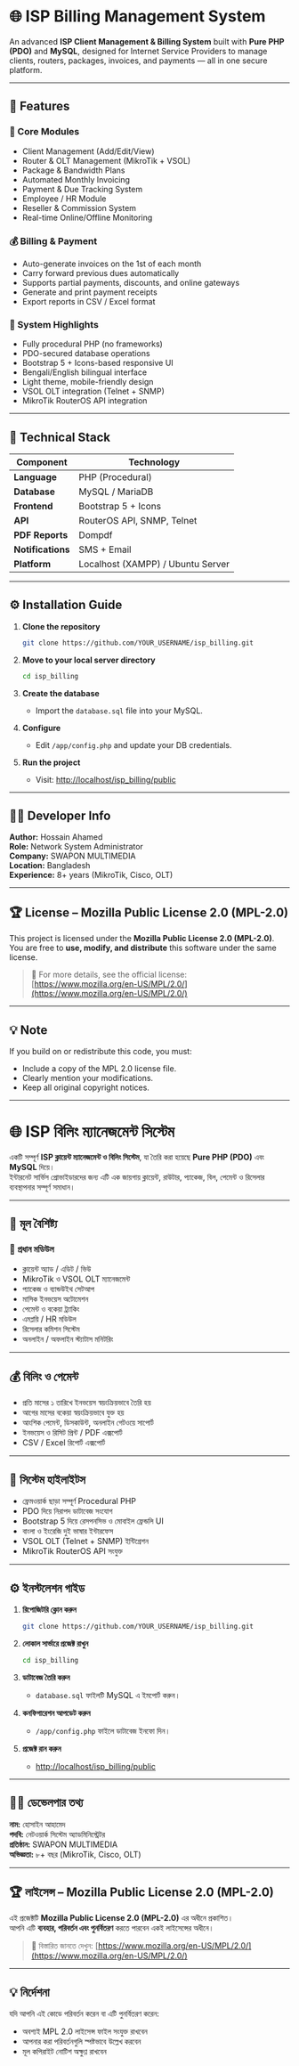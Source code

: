 # 🌐 ISP Billing Management System

An advanced **ISP Client Management & Billing System** built with **Pure PHP (PDO)** and **MySQL**, designed for Internet Service Providers to manage clients, routers, packages, invoices, and payments — all in one secure platform.

---

## 🚀 Features

### 🔑 Core Modules
- Client Management (Add/Edit/View)
- Router & OLT Management (MikroTik + VSOL)
- Package & Bandwidth Plans
- Automated Monthly Invoicing
- Payment & Due Tracking System
- Employee / HR Module
- Reseller & Commission System
- Real-time Online/Offline Monitoring

### 💰 Billing & Payment
- Auto-generate invoices on the 1st of each month  
- Carry forward previous dues automatically  
- Supports partial payments, discounts, and online gateways  
- Generate and print payment receipts  
- Export reports in CSV / Excel format  

### 🧠 System Highlights
- Fully procedural PHP (no frameworks)
- PDO-secured database operations  
- Bootstrap 5 + Icons-based responsive UI  
- Bengali/English bilingual interface  
- Light theme, mobile-friendly design  
- VSOL OLT integration (Telnet + SNMP)
- MikroTik RouterOS API integration  

---

## 🧩 Technical Stack

| Component | Technology |
|------------|-------------|
| **Language** | PHP (Procedural) |
| **Database** | MySQL / MariaDB |
| **Frontend** | Bootstrap 5 + Icons |
| **API** | RouterOS API, SNMP, Telnet |
| **PDF Reports** | Dompdf |
| **Notifications** | SMS + Email |
| **Platform** | Localhost (XAMPP) / Ubuntu Server |

---

## ⚙️ Installation Guide

1. **Clone the repository**
   ```bash
   git clone https://github.com/YOUR_USERNAME/isp_billing.git
   ```

2. **Move to your local server directory**
   ```bash
   cd isp_billing
   ```

3. **Create the database**
   - Import the `database.sql` file into your MySQL.

4. **Configure**
   - Edit `/app/config.php` and update your DB credentials.

5. **Run the project**
   - Visit: [http://localhost/isp_billing/public](http://localhost/isp_billing/public)

---

## 👨‍💼 Developer Info

**Author:** Hossain Ahamed  
**Role:** Network System Administrator  
**Company:** SWAPON MULTIMEDIA  
**Location:** Bangladesh  
**Experience:** 8+ years (MikroTik, Cisco, OLT)  

---

## 🏆 License – Mozilla Public License 2.0 (MPL-2.0)

This project is licensed under the **Mozilla Public License 2.0 (MPL-2.0)**.  
You are free to **use, modify, and distribute** this software under the same license.

> 📜 For more details, see the official license: [https://www.mozilla.org/en-US/MPL/2.0/](https://www.mozilla.org/en-US/MPL/2.0/)

---

## 💡 Note
If you build on or redistribute this code, you must:
- Include a copy of the MPL 2.0 license file.  
- Clearly mention your modifications.  
- Keep all original copyright notices.
---------------------------------------------------------------------------------------------------------------------------------------------------------
# 🌐 ISP বিলিং ম্যানেজমেন্ট সিস্টেম

একটি সম্পূর্ণ **ISP ক্লায়েন্ট ম্যানেজমেন্ট ও বিলিং সিস্টেম**, যা তৈরি করা হয়েছে **Pure PHP (PDO)** এবং **MySQL** দিয়ে।  
ইন্টারনেট সার্ভিস প্রোভাইডারদের জন্য এটি এক জায়গায় ক্লায়েন্ট, রাউটার, প্যাকেজ, বিল, পেমেন্ট ও রিসেলার ব্যবস্থাপনার সম্পূর্ণ সমাধান।

---

## 🚀 মূল বৈশিষ্ট্য

### 🔑 প্রধান মডিউল
- ক্লায়েন্ট অ্যাড / এডিট / ভিউ  
- MikroTik ও VSOL OLT ম্যানেজমেন্ট  
- প্যাকেজ ও ব্যান্ডউইথ সেটআপ  
- মাসিক ইনভয়েস অটোমেশন  
- পেমেন্ট ও বকেয়া ট্র্যাকিং  
- এমপ্লয়ি / HR মডিউল  
- রিসেলার কমিশন সিস্টেম  
- অনলাইন / অফলাইন স্ট্যাটাস মনিটরিং  

---

## 💰 বিলিং ও পেমেন্ট
- প্রতি মাসের ১ তারিখে ইনভয়েস স্বয়ংক্রিয়ভাবে তৈরি হয়  
- আগের মাসের বকেয়া স্বয়ংক্রিয়ভাবে যুক্ত হয়  
- আংশিক পেমেন্ট, ডিসকাউন্ট, অনলাইন গেটওয়ে সাপোর্ট  
- ইনভয়েস ও রিসিট প্রিন্ট / PDF এক্সপোর্ট  
- CSV / Excel রিপোর্ট এক্সপোর্ট  

---

## 🧠 সিস্টেম হাইলাইটস
- ফ্রেমওয়ার্ক ছাড়া সম্পূর্ণ Procedural PHP  
- PDO দিয়ে নিরাপদ ডাটাবেজ সংযোগ  
- Bootstrap 5 দিয়ে রেসপনসিভ ও মোবাইল ফ্রেন্ডলি UI  
- বাংলা ও ইংরেজি দুই ভাষার ইন্টারফেস  
- VSOL OLT (Telnet + SNMP) ইন্টিগ্রেশন  
- MikroTik RouterOS API সংযুক্ত  

---

## ⚙️ ইনস্টলেশন গাইড

1. **রিপোজিটরি ক্লোন করুন**
   ```bash
   git clone https://github.com/YOUR_USERNAME/isp_billing.git
   ```

2. **লোকাল সার্ভারে প্রজেক্ট রাখুন**
   ```bash
   cd isp_billing
   ```

3. **ডাটাবেজ তৈরি করুন**
   - `database.sql` ফাইলটি MySQL এ ইমপোর্ট করুন।

4. **কনফিগারেশন আপডেট করুন**
   - `/app/config.php` ফাইলে ডাটাবেজ ইনফো দিন।

5. **প্রজেক্ট রান করুন**
   - [http://localhost/isp_billing/public](http://localhost/isp_billing/public)

---

## 👨‍💼 ডেভেলপার তথ্য

**নাম:** হোসাইন আহামেদ  
**পদবি:** নেটওয়ার্ক সিস্টেম অ্যাডমিনিস্ট্রেটর  
**প্রতিষ্ঠান:** SWAPON MULTIMEDIA  
**অভিজ্ঞতা:** ৮+ বছর (MikroTik, Cisco, OLT)  

---

## 🏆 লাইসেন্স – Mozilla Public License 2.0 (MPL-2.0)

এই প্রজেক্টটি **Mozilla Public License 2.0 (MPL-2.0)** এর অধীনে প্রকাশিত।  
আপনি এটি **ব্যবহার, পরিবর্তন এবং পুনর্বিতরণ** করতে পারবেন একই লাইসেন্সের অধীনে।

> 📜 বিস্তারিত জানতে দেখুন: [https://www.mozilla.org/en-US/MPL/2.0/](https://www.mozilla.org/en-US/MPL/2.0/)

---

## 💡 নির্দেশনা
যদি আপনি এই কোডে পরিবর্তন করেন বা এটি পুনর্বিতরণ করেন:
- অবশ্যই MPL 2.0 লাইসেন্স ফাইল সংযুক্ত রাখবেন  
- আপনার করা পরিবর্তনগুলি স্পষ্টভাবে উল্লেখ করবেন  
- মূল কপিরাইট নোটিশ অক্ষুণ্ণ রাখবেন  






